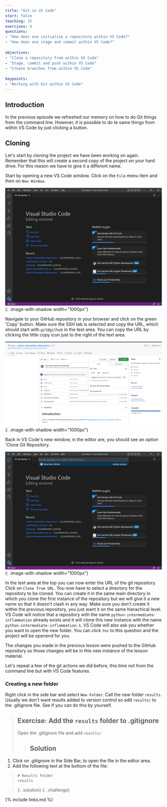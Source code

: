```yaml
---
title: "Git in VS Code"
start: false
teaching: 35
exercises: 0
questions:
- "How does one initialise a repository within VS Code?"
- "How does one stage and commit within VS Code?"

objectives:
- "Clone a repository from within VS Code"
- "Stage, commit and push within VS Code"
- "Create branches from within VS Code"

keypoints:
- "Working with Git within VS Code"
---
```


## Introduction
In the previous episode we refreshed our memory on how to do Git things from the command line. However, it is possible to do 
te same things from within VS Code by just clicking a button.

## Cloning
Let's start by cloning the project we have been working on again. Remember that this will create a second copy of the project 
on your hard drive. For this reason we have to give it a different name.

Start by opening a new VS Code window. Click on the `File` menu item and then on `New Window`.

![New VS Code window](../fig/vsc/21_new_window.png){: .image-with-shadow width="1000px"}

Navigate to your GitHub repository in your browser and click on the green 'Copy' button. Make sure the SSH tab is selected 
and copy the URL, which should start with `git@github` in the text area. You can copy the URL by clicking the little copy 
icon just to the right of the text area.

![Clone repository](../fig/vsc/clone_repository.png){: .image-with-shadow width="1000px"}

Back in VS Code's new window, in the editor are, you should see an option 'Clone Git Repository.

![Clone repository](../fig/vsc/22_clone_repository.png){: .image-with-shadow width="1000px"}

In the text area at the top you can now enter the URL of the git repository. Click on `Clone from URL`. You now have to select a 
directory for the repository to be cloned. You can create it in the same main directory in which you clone the first instance 
of the repository but we will give it a new name so that it doesn't clash in any way. Make sure you don't create it within the previous 
repository, you just want it on the same hierachical level. VS Code will notice that a repository with the name `python-intermediate-inflammation`
already exists and it will clone this new instance with the name `python-intermediate-inflammation-1`. VS Code will also ask you whether
you want to open the new folder. You can click `Yes` to this question and the project will be openend for you.

The changes you made in the previous lesson were pushed to the GitHub repository so those changes will be in this
new instance of the lesson material. 

Let's repeat a few of the git actions we did before, this time not from the command line but with VS Code features.

### Creating a new folder

Right click in the side bar and select `New Folder`. Call the new folder `results`. Usually we don't want results added to
version control so add `results/` to the .gitignore file. See if you can do this by yourself.

> ## Exercise: Add the `results` folder to .gitignore
> Open the .gitignore file and add `results/`
> > ## Solution
1. Click on .gitignore in the Side Bar, to open the file in the editor area.
2. Add the following text at the bottom of the file:
> ```
> # Results Folder
> results
> ```

> {: .solution}
{: .challenge}

{% include links.md %}
